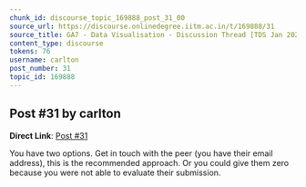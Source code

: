 ```yaml
---
chunk_id: discourse_topic_169888_post_31_00
source_url: https://discourse.onlinedegree.iitm.ac.in/t/169888/31
source_title: GA7 - Data Visualisation - Discussion Thread [TDS Jan 2025]
content_type: discourse
tokens: 76
username: carlton
post_number: 31
topic_id: 169888
---
```


## Post #31 by carlton

**Direct Link**: [Post #31](https://discourse.onlinedegree.iitm.ac.in/t/169888/31)

You have two options. Get in touch with the peer (you have their email address), this is the recommended approach. Or you could give them zero because you were not able to evaluate their submission.
